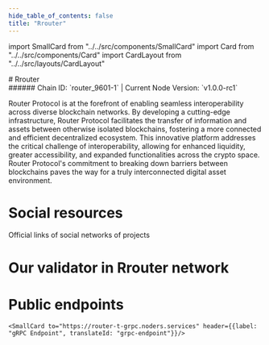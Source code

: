 ```yaml
---
hide_table_of_contents: false
title: "Rrouter"
---
```


import SmallCard from "../../src/components/SmallCard"
import Card from "../../src/components/Card"
import CardLayout from "../../src/layouts/CardLayout"

<div class="h1-with-icon icon-router">
# Rrouter
</div>
###### Chain ID: `router_9601-1` | Current Node Version: `v1.0.0-rc1`


Router Protocol is at the forefront of enabling seamless interoperability across diverse blockchain networks. By developing a cutting-edge infrastructure, Router Protocol facilitates the transfer of information and assets between otherwise isolated blockchains, fostering a more connected and efficient decentralized ecosystem. This innovative platform addresses the critical challenge of interoperability, allowing for enhanced liquidity, greater accessibility, and expanded functionalities across the crypto space. Router Protocol's commitment to breaking down barriers between blockchains paves the way for a truly interconnected digital asset environment.

# Social resources
Official links of social networks of projects

<CardLayout autoFitEnabled={false}>
    <SmallCard to="https://www.routerprotocol.com/" header={{label: "Website", translateId: "social-telegram"}} iconPath="img/website-icon.svg"/>
    <SmallCard to="https://github.com/router-protocol" header={{label: "GitHub", translateId: "social-telegram"}} iconPath="img/github-icon.svg"/>
    <SmallCard to="https://discord.gg/rKf9UYMNWC" header={{label: "Discord", translateId: "social-telegram"}} iconPath="img/discord-icon.svg"/>
    <SmallCard to="https://twitter.com/routerprotocol?t=Jab_H522Y2fB6uM60Pn6zA[SOCIAL_X_BLOCK]s=09" header={{label: "X", translateId: "social-telegram"}} iconPath="img/x-icon.svg"/>
    <SmallCard to="https://t.me/routerprotocol" header={{label: "Telegram", translateId: "social-telegram"}} iconPath="img/telegram-icon.svg"/>
</CardLayout>

# Our validator in Rrouter network

<CardLayout autoFitEnabled={true}>
    <Card
        to="https://testnet.router.explorers.guru/validator/routervaloper1fa8vxy29r3uuex3m3zp8taw7j37006npneg6nc"
        header={{
            label: "[NODERS]TEAM",
            translateId: "development-setup",
        }}
        body={{
            label: "Trusted blockchain validator",
        }}
        iconPath="img/kotlin-icon.svg"
    />
</CardLayout>

# Public endpoints

<CardLayout autoFitEnabled={true}>
    <SmallCard to="https://router-t-rpc.noders.services" header={{label: "RPC Endpoint", translateId: "rpc-endpoint"}}/>
    <SmallCard to="https://router-t-api.noders.services" header={{label: "API Endpoint", translateId: "api-endpoint"}}/>
    
    <SmallCard to="https://router-t-grpc.noders.services" header={{label: "gRPC Endpoint", translateId: "grpc-endpoint"}}/>
</CardLayout>
